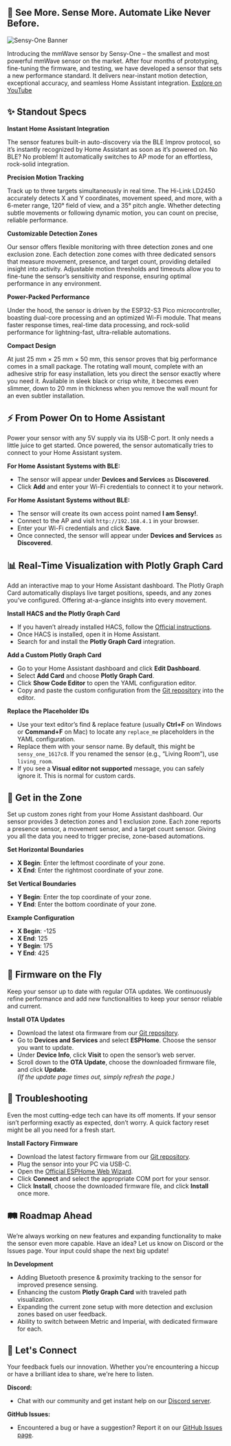 
## 🚀 See More. Sense More. Automate Like Never Before.

![Sensy-One Banner](https://github.com/sensy-one/mmwave-sensor/blob/main/assets/images/center-white.jpg)

Introducing the mmWave sensor by Sensy-One – the smallest and most powerful mmWave sensor on the market. After four months of prototyping, fine-tuning the firmware, and testing, we have developed a sensor that sets a new performance standard. It delivers near-instant motion detection, exceptional accuracy, and seamless Home Assistant integration. [Explore on YouTube](https://www.youtube.com/watch?v=H-Rij8gbK3s)

## ✨ Standout Specs

**Instant Home Assistant Integration**  

The sensor features built-in auto-discovery via the BLE Improv protocol, so it’s instantly recognized by Home Assistant as soon as it’s powered on. No BLE? No problem! It automatically switches to AP mode for an effortless, rock-solid integration.

**Precision Motion Tracking**  

Track up to three targets simultaneously in real time. The Hi-Link LD2450 accurately detects X and Y coordinates, movement speed, and more, with a 6-meter range, 120° field of view, and a 35° pitch angle. Whether detecting subtle movements or following dynamic motion, you can count on precise, reliable performance.

**Customizable Detection Zones**  

Our sensor offers flexible monitoring with three detection zones and one exclusion zone. Each detection zone comes with three dedicated sensors that measure movement, presence, and target count, providing detailed insight into activity. Adjustable motion thresholds and timeouts allow you to fine-tune the sensor’s sensitivity and response, ensuring optimal performance in any environment.

**Power-Packed Performance**  

Under the hood, the sensor is driven by the ESP32-S3 Pico microcontroller, boasting dual-core processing and an optimized Wi-Fi module. That means faster response times, real-time data processing, and rock-solid performance for lightning-fast, ultra-reliable automations.

**Compact Design**  

At just 25 mm × 25 mm × 50 mm, this sensor proves that big performance comes in a small package. The rotating wall mount, complete with an adhesive strip for easy installation, lets you direct the sensor exactly where you need it. Available in sleek black or crisp white, it becomes even slimmer, down to 20 mm in thickness when you remove the wall mount for an even subtler installation.

## ⚡ From Power On to Home Assistant

Power your sensor with any 5V supply via its USB-C port. It only needs a little juice to get started. Once powered, the sensor automatically tries to connect to your Home Assistant system.

**For Home Assistant Systems with BLE:**  
- The sensor will appear under **Devices and Services** as **Discovered**.
- Click **Add** and enter your Wi-Fi credentials to connect it to your network.

**For Home Assistant Systems without BLE:**  
- The sensor will create its own access point named **I am Sensy!**.
- Connect to the AP and visit `http://192.168.4.1` in your browser.
- Enter your Wi-Fi credentials and click **Save**.
- Once connected, the sensor will appear under **Devices and Services** as **Discovered**.

## 📊 Real-Time Visualization with Plotly Graph Card

Add an interactive map to your Home Assistant dashboard. The Plotly Graph Card automatically displays live target positions, speeds, and any zones you’ve configured. Offering at-a-glance insights into every movement.

**Install HACS and the Plotly Graph Card**  
- If you haven’t already installed HACS, follow the [Official instructions](https://www.hacs.xyz/docs/use/download/download/).
- Once HACS is installed, open it in Home Assistant.
- Search for and install the **Plotly Graph Card** integration.

**Add a Custom Plotly Graph Card**  
- Go to your Home Assistant dashboard and click **Edit Dashboard**.
- Select **Add Card** and choose **Plotly Graph Card**.
- Click **Show Code Editor** to open the YAML configuration editor.
- Copy and paste the custom configuration from the [Git repository](https://github.com/sensy-one/mmwave-sensor/blob/main/assets/config/) into the editor.

**Replace the Placeholder IDs**  
- Use your text editor’s find & replace feature (usually **Ctrl+F** on Windows or **Command+F** on Mac) to locate any `replace_me` placeholders in the YAML configuration.
- Replace them with your sensor name. By default, this might be `sensy_one_1617c8`. If you renamed the sensor (e.g., “Living Room”), use `living_room`.
- If you see a **Visual editor not supported** message, you can safely ignore it. This is normal for custom cards.

## 📍 Get in the Zone

Set up custom zones right from your Home Assistant dashboard. Our sensor provides 3 detection zones and 1 exclusion zone. Each zone reports a presence sensor, a movement sensor, and a target count sensor. Giving you all the data you need to trigger precise, zone-based automations.

**Set Horizontal Boundaries**  
- **X Begin**: Enter the leftmost coordinate of your zone.  
- **X End**: Enter the rightmost coordinate of your zone.

**Set Vertical Boundaries**  
- **Y Begin**: Enter the top coordinate of your zone.  
- **Y End**: Enter the bottom coordinate of your zone.

**Example Configuration**  
- **X Begin**: -125
- **X End**: 125
- **Y Begin**: 175  
- **Y End**: 425  

## 🔄 Firmware on the Fly

Keep your sensor up to date with regular OTA updates. We continuously refine performance and add new functionalities to keep your sensor reliable and current.

**Install OTA Updates**  
- Download the latest ota firmware from our [Git repository](https://github.com/sensy-one/mmwave-sensor/tree/main/assets/firmware/ota).
- Go to **Devices and Services** and select **ESPHome**. Choose the sensor you want to update.  
- Under **Device Info**, click **Visit** to open the sensor’s web server.
- Scroll down to the **OTA Update**, choose the downloaded firmware file, and click **Update**.  
  *(If the update page times out, simply refresh the page.)*

## 🔧 Troubleshooting

Even the most cutting-edge tech can have its off moments. If your sensor isn’t performing exactly as expected, don’t worry. A quick factory reset might be all you need for a fresh start.

**Install Factory Firmware**  
- Download the latest factory firmware from our [Git repository](https://github.com/sensy-one/mmwave-sensor/tree/main/assets/firmware/factory).  
- Plug the sensor into your PC via USB-C.  
- Open the [Official ESPHome Web Wizard](https://web.esphome.io/?dashboard_wizard).  
- Click **Connect** and select the appropriate COM port for your sensor.  
- Click **Install**, choose the downloaded firmware file, and click **Install** once more.

## 🛤️ Roadmap Ahead

We’re always working on new features and expanding functionality to make the sensor even more capable.
Have an idea? Let us know on Discord or the Issues page. Your input could shape the next big update!

**In Development**  
- Adding Bluetooth presence & proximity tracking to the sensor for improved presence sensing.
- Enhancing the custom **Plotly Graph Card** with traveled path visualization.
- Expanding the current zone setup with more detection and exclusion zones based on user feedback. 
- Ability to switch between Metric and Imperial, with dedicated firmware for each.

## 💬 Let's Connect

Your feedback fuels our innovation. Whether you're encountering a hiccup or have a brilliant idea to share, we're here to listen.

**Discord:**  
- Chat with our community and get instant help on our [Discord server](https://discord.gg/TB78Wprn66).

**GitHub Issues:**   
- Encountered a bug or have a suggestion? Report it on our [GitHub Issues page](https://github.com/sensy-one/mmwave-sensor/issues).